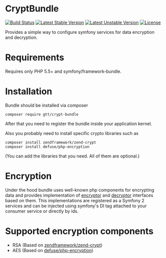 CryptBundle
===========

[![Build Status](https://travis-ci.org/GlobalTradingTechnologies/crypt-bundle.svg?branch=master)](https://travis-ci.org/GlobalTradingTechnologies/crypt-bundle)
[![Latest Stable Version](https://poser.pugx.org/gtt/crypt-bundle/version)](https://packagist.org/packages/gtt/crypt-bundle)
[![Latest Unstable Version](https://poser.pugx.org/gtt/crypt-bundle/v/unstable)](//packagist.org/packages/gtt/crypt-bundle)
[![License](https://poser.pugx.org/gtt/crypt-bundle/license)](https://packagist.org/packages/gtt/crypt-bundle)

Provides a simple way to configure symfony services for data encryption and decryption.

Requirements
============

Requires only PHP 5.5+ and symfony/framework-bundle.

Installation
============

Bundle should be installed via composer

```
composer require gtt/crypt-bundle
```
After that you need to register the bundle inside your application kernel.

Also you probably need to install specific crypto libraries such as

```
composer install zendframework/zend-crypt
composer install defuse/php-encryption
```
(You can add the libraries that you need. All of them are optional.)

Encryption
==========

Under the hood bundle uses well-known php components for encrypting data and provides implementation of
[encryptor](https://github.com/GlobalTradingTechnologies/crypt-bundle/blob/master/Encryption/EncryptorInterface.php) and [decryptor](https://github.com/GlobalTradingTechnologies/crypt-bundle/blob/master/Encryption/DecryptorInterface.php) interfaces based on them.
This implementations are registered as a Symfony 2 services and can be injected using symfony's DI tag attached to your consumer service or directly by ids.

Supported encryption components
===============================
* RSA (Based on [zendframework/zend-crypt](https://github.com/zendframework/zend-crypt))
* AES (Based on [defuse/php-encryption](https://github.com/defuse/php-encryption/))

